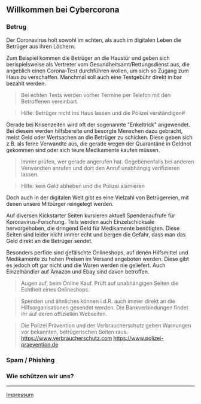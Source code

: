 ## Willkommen bei Cybercorona

### Betrug

Der Coronavirus holt sowohl im echten, als auch im digitalen Leben die Betrüger aus ihren Löchern.

Zum Beispiel kommen die Betrüger an die Haustür und geben sich berispielsweise als Vertreter vom Gesundheitsamt/Rettungsdienst aus, die angeblich einen Corona-Test durchführen wollen, um sich so Zugang zum Haus zu verschaffen.
Manchmal soll auch eine Testgebühr direkt in bar bezahlt werden. 

> Bei echten Tests werden vorher Termine per Telefon mit den Betroffenen vereinbart.

> Hilfe: Betrüger nicht ins Haus lassen und die Polizei verständigen#

Gerade bei Krisenzeiten wird oft der sogenannte "Enkeltrick" angewendet. Bei diesem werden hilfsbereite und besorgte Menschen dazu gebracht, meist Geld oder Wertsachen an die Betrüger zu schicken. Diese geben sich z.B. als ferne Verwandte aus, die gerade wegen der Quarantäne in Geldnot gekommen sind oder sich teure Medikamente kaufen müssen.

> Immer prüfen, wer gerade angerufen hat. Gegebenenfalls bei anderen Verwandten anrufen und dort den Anruf unabhängig verifizieren lassen.

> Hilfe: kein Geld abheben und die Polizei alamieren

Doch auch in der digitalen Welt gibt es eine Vielzahl von Betrügereien, mit denen unsere Mitbürger reingelegt werden.

Auf diversen Kickstarter Seiten kursieren aktuell Spendenaufrufe für Koronavirus-Forschung. Teils werden auch Einzelschicksale hervorgehoben, die dringend Geld für Medikamente benötigten. Diese Seiten sind leider nicht immer echt und bergen die Gefahr, dass man das Geld direkt an die Betrüger sendet.

Besonders perfide sind gefälschte Onlineshops, auf denen Hilfsmittel und Medikamente zu hohen Preisen im Versand angeboten werden. Diese gibt es jedoch oft gar nicht und die Waren werden nie geliefert. Auch Einzelhändler auf Amazon und Ebay sind davon betroffen.

> Augen auf, beim Online Kauf. Prüft auf unabhängigen Seiten die Echtheit eines Onlineshops.

> Spenden und ähnliches können i.d.R. auch immer direkt an die Hilfsorganisationen gesendet werden. Die Bankverbindungen findet ihr auf deren offiziellen Webseiten.

> Die Polizei Prävention und der Verbraucherschutz geben Warnungen vor bekannten, betrügerischen Seiten raus. 
https://www.verbraucherschutz.com
https://www.polizei-praevention.de

### Spam / Phishing


### Wie schützen wir uns?




----
[Impressum](/impressum.html)
